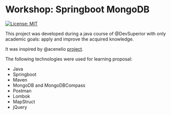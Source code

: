 # Workshop: Springboot MongoDB
[![License: MIT](https://img.shields.io/badge/License-MIT-yellow.svg)](https://opensource.org/licenses/MIT)

This project was developed during a java course of @DevSuperior with only academic goals: apply and improve the acquired knowledge.

It was inspired by @acenelio [project](https://github.com/acenelio/workshop-springboot2-mongodb).

The following technologies were used for learning proposal:
- Java
- Springboot
- Maven
- MongoDB and MongoDBCompass
- Postman
- Lombok
- MapStruct
- jQuery
 
